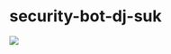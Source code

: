 # security-bot-dj-suk

![](https://media.discordapp.net/attachments/934957094975721493/943935903074762842/IMG_2259.png)



